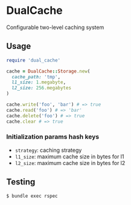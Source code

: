 # DualCache

Configurable two-level caching system

## Usage

```ruby
require 'dual_cache'

cache = DualCache::Storage.new(
  cache_path: 'tmp', 
  l1_size: 1.megabyte, 
  l2_size: 256.megabytes
)

cache.write('foo', 'bar') # => true
cache.read('foo') # => 'bar'
cache.delete('foo') # => true
cache.clear # => true
```

### Initialization params hash keys

- `strategy`: caching strategy
- `l1_size`: maximum cache size in bytes for l1
- `l2_size`: maximum cache size in bytes for l2

## Testing

```
$ bundle exec rspec
```

